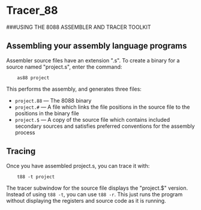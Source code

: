 Tracer_88
=========

###USING THE 8088 ASSEMBLER AND TRACER TOOLKIT

## Assembling your assembly language programs

Assembler source files have an extension ".s". To create a binary for a
source named "project.s", enter the command:

        as88 project

This performs the assembly, and generates three files:

- `project.88` — The 8088 binary
- `project.#` — A file which links the file positions in the source file to the positions in the binary file
- `project.$` — A copy of the source file which contains included secondary sources and satisfies preferred conventions for the assembly process

## Tracing
Once you have assembled project.s, you can trace it with:

        t88 -t project

The tracer subwindow for the source file displays the "project.$" version.
Instead of using `t88 -t`, you can use `t88 -r`. This just runs the program without
displaying the registers and source code as it is running.
